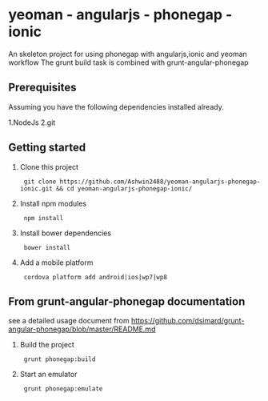 yeoman - angularjs - phonegap - ionic
=====================================

An skeleton project for using phonegap with angularjs,ionic and yeoman workflow
The grunt build task is combined with grunt-angular-phonegap

## Prerequisites

Assuming you have the following dependencies installed already.

1.NodeJs
2.git



## Getting started

1. Clone this project

        git clone https://github.com/Ashwin2488/yeoman-angularjs-phonegap-ionic.git && cd yeoman-angularjs-phonegap-ionic/

2. Install npm modules

        npm install

3. Install bower dependencies

        bower install

4. Add a mobile platform

        cordova platform add android|ios|wp7|wp8

## From grunt-angular-phonegap documentation

see a detailed usage document from https://github.com/dsimard/grunt-angular-phonegap/blob/master/README.md
1. Build the project

        grunt phonegap:build

2. Start an emulator

        grunt phonegap:emulate
